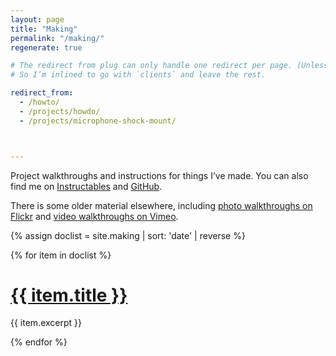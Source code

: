```yaml
---
layout: page
title: "Making"
permalink: "/making/"
regenerate: true

# The redirect from plug can only handle one redirect per page. (Unless I set up dummy pages for all these old pages and use `redirect_to`)
# So I’m inlined to go with `clients` and leave the rest.

redirect_from:
  - /howto/
  - /projects/howdo/
  - /projects/microphone-shock-mount/



---
```


Project walkthroughs and instructions for things I&#8217;ve made. You can also find me on [Instructables](http://www.instructables.com/member/Andrew+Sleigh/) and [GitHub](https://github.com/andrewsleigh).


There is some older material elsewhere, including [photo walkthroughs on Flickr](http://www.flickr.com/photos/andrewsleigh/collections/72157625572591433/) and [video walkthroughs on Vimeo](https://vimeo.com/album/2323611/sort:preset/format:detail). 

{% assign doclist =  site.making | sort: 'date' | reverse  %}


  {% for item in doclist %}
 <div>
        <h1 class="catalogue-title"> <a href="{{ site.baseurl }}{{ item.url }}" class="catalogue-item">{{ item.title }}</a></h1>
<!--         <div class="catalogue-line"></div> -->
        {{ item.excerpt }}
      </div>
  
{% endfor %}
